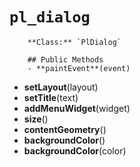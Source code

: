 # `pl_dialog`

        **Class:** `PlDialog`

        ## Public Methods
        - **paintEvent**(event)
- **setLayout**(layout)
- **setTitle**(text)
- **addMenuWidget**(widget)
- **size**()
- **contentGeometry**()
- **backgroundColor**()
- **backgroundColor**(color)